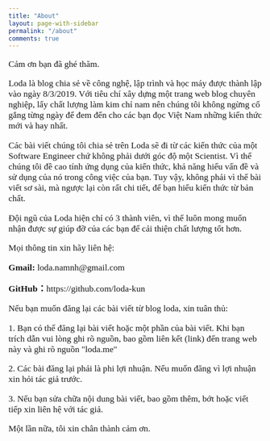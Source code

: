 ```yaml
---
title: "About"
layout: page-with-sidebar
permalink: "/about"
comments: true
---
```


<div class="article-post" style="font-family: Merriweather; font-size: 1.1rem;">
  <p>
    Cảm ơn bạn đã ghé thăm.
  </p>
  <p>
    <a class="text-danger">Loda</a> là blog chia sẻ về công nghệ, lập trình và
    học máy được thành lập vào ngày 8/3/2019. Với tiêu chí xây dựng một trang
    web blog chuyên nghiệp, lấy chất lượng làm kim chỉ nam nên chúng tôi không
    ngừng cố gắng từng ngày để đem đến cho các bạn đọc Việt Nam những kiến thức
    mới và hay nhất.
  </p>

  <p>
    Các bài viết chúng tôi chia sẻ trên <a class="text-danger">Loda</a> sẽ đi từ
    các kiến thức của một <a class="text-danger">Software Engineer</a> chứ không
    phải dưới góc độ một Scientist. Vì thế chúng tôi đề cao tính ứng dụng của
    kiến thức, khả năng hiểu vấn đề và sử dụng của nó trong công việc của bạn.
    Tuy vậy, không phải vì thế bài viết sơ sài, mà ngược lại còn rất chi tiết,
    để bạn hiểu kiến thức từ bản chất.
  </p>

  <p>
    Đội ngũ của <a class="text-danger">Loda</a> hiện chỉ có 3 thành viên, vì thế
    luôn mong muốn nhận được sự giúp đỡ của các bạn để cải thiện chất lượng tốt
    hơn.
  </p>

  <p>Mọi thông tin xin hãy liên hệ:</p>
  <p><strong>Gmail: </strong>loda.namnh@gmail.com</p>
  <p><strong>GitHub：</strong>https://github.com/loda-kun</p>

  <p>Nếu bạn muốn đăng lại các bài viết từ blog loda, xin tuân thủ:</p>
  <p>
    1. Bạn có thể đăng lại bài viết hoặc một phần của bài viết. Khi bạn trích
    dẫn vui lòng ghi rõ nguồn, bao gồm liên kết (link) đến trang web này và ghi
    rõ nguồn "loda.me"
  </p>
  <p>
    2. Các bài đăng lại phải là phi lợi nhuận. Nếu muốn đăng vì lợi nhuận xin
    hỏi tác giả trước.
  </p>
  <p>
    3. Nếu bạn sửa chữa nội dung bài viết, bao gồm thêm, bớt hoặc viết tiếp xin
    liên hệ với tác giả.
  </p>

  <p>Một lần nữa, tôi xin chân thành cảm ơn.</p>
</div>
